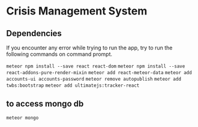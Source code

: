 # Crisis Management System

## Dependencies
If you encounter any error while trying to run the app, try to run
the following commands on command prompt.

`meteor npm install --save react react-dom`
`meteor npm install --save react-addons-pure-render-mixin`
`meteor add react-meteor-data`
`meteor add accounts-ui accounts-password`
`meteor remove autopublish`
`meteor add twbs:bootstrap`
`meteor add ultimatejs:tracker-react`

## to access mongo db
`meteor mongo`
